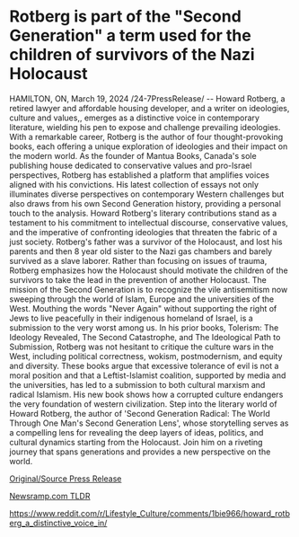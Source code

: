 # Rotberg is part of the "Second Generation" a term used for the children of survivors of the Nazi Holocaust

HAMILTON, ON, March 19, 2024 /24-7PressRelease/ -- Howard Rotberg, a retired lawyer and affordable housing developer, and a writer on ideologies, culture and values,, emerges as a distinctive voice in contemporary literature, wielding his pen to expose and challenge prevailing ideologies. With a remarkable career, Rotberg is the author of four thought-provoking books, each offering a unique exploration of ideologies and their impact on the modern world.  As the founder of Mantua Books, Canada's sole publishing house dedicated to conservative values and pro-Israel perspectives, Rotberg has established a platform that amplifies voices aligned with his convictions. His latest collection of essays not only illuminates diverse perspectives on contemporary Western challenges but also draws from his own Second Generation history, providing a personal touch to the analysis.  Howard Rotberg's literary contributions stand as a testament to his commitment to intellectual discourse, conservative values, and the imperative of confronting ideologies that threaten the fabric of a just society.  Rotberg's father was a survivor of the Holocaust, and lost his parents and then 8 year old sister to the Nazi gas chambers and barely survived as a slave laborer. Rather than focusing on issues of trauma, Rotberg emphasizes how the Holocaust should motivate the children of the survivors to take the lead in the prevention of another Holocaust. The mission of the Second Generation is to recognize the vile antisemitism now sweeping through the world of Islam, Europe and the universities of the West. Mouthing the words "Never Again" without supporting the right of Jews to live peacefully in their indigenous homeland of Israel, is a submission to the very worst among us.  In his prior books, Tolerism: The Ideology Revealed, The Second Catastrophe, and The Ideological Path to Submission, Rotberg was not hesitant to critique the culture wars in the West, including political correctness, wokism, postmodernism, and equity and diversity. These books argue that excessive tolerance of evil is not a moral position and that a Leftist-Islamist coalition, supported by media and the universities, has led to a submission to both cultural marxism and radical Islamism. His new book shows how a corrupted culture endangers the very foundation of western civilization.  Step into the literary world of Howard Rotberg, the author of 'Second Generation Radical: The World Through One Man's Second Generation Lens', whose storytelling serves as a compelling lens for revealing the deep layers of ideas, politics, and cultural dynamics starting from the Holocaust. Join him on a riveting journey that spans generations and provides a new perspective on the world. 

[Original/Source Press Release](https://www.24-7pressrelease.com/press-release/509365/rotberg-is-part-of-the-second-generation-a-term-used-for-the-children-of-survivors-of-the-nazi-holocaust)
                    

[Newsramp.com TLDR](None) 

https://www.reddit.com/r/Lifestyle_Culture/comments/1bie966/howard_rotberg_a_distinctive_voice_in/